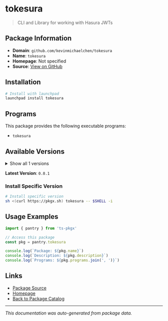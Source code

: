 # tokesura

> CLI and Library for working with Hasura JWTs

## Package Information

- **Domain**: `github.com/kevinmichaelchen/tokesura`
- **Name**: `tokesura`
- **Homepage**: Not specified
- **Source**: [View on GitHub](https://github.com/pkgxdev/pantry/tree/main/projects/github.com/kevinmichaelchen/tokesura/package.yml)

## Installation

```bash
# Install with launchpad
launchpad install tokesura
```

## Programs

This package provides the following executable programs:

- `tokesura`

## Available Versions

<details>
<summary>Show all 1 versions</summary>

- `0.0.1`

</details>

**Latest Version**: `0.0.1`

### Install Specific Version

```bash
# Install specific version
sh <(curl https://pkgx.sh) tokesura -- $SHELL -i
```

## Usage Examples

```typescript
import { pantry } from 'ts-pkgx'

// Access this package
const pkg = pantry.tokesura

console.log(`Package: ${pkg.name}`)
console.log(`Description: ${pkg.description}`)
console.log(`Programs: ${pkg.programs.join(', ')}`)
```

## Links

- [Package Source](https://github.com/pkgxdev/pantry/tree/main/projects/github.com/kevinmichaelchen/tokesura/package.yml)
- [Homepage](#)
- [Back to Package Catalog](../../../package-catalog.md)

---

*This documentation was auto-generated from package data.*
